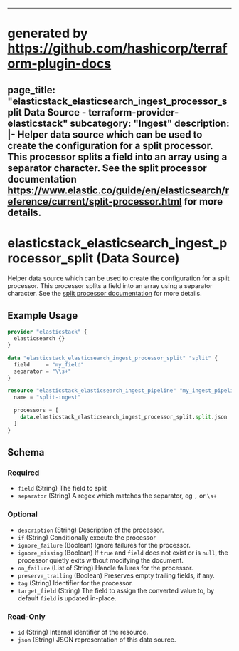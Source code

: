 
---
# generated by https://github.com/hashicorp/terraform-plugin-docs
page_title: "elasticstack_elasticsearch_ingest_processor_split Data Source - terraform-provider-elasticstack"
subcategory: "Ingest"
description: |-
  Helper data source which can be used to create the configuration for a split processor. This processor splits a field into an array using a separator character. See the split processor documentation https://www.elastic.co/guide/en/elasticsearch/reference/current/split-processor.html for more details.
---

# elasticstack_elasticsearch_ingest_processor_split (Data Source)

Helper data source which can be used to create the configuration for a split processor. This processor splits a field into an array using a separator character. See the [split processor documentation](https://www.elastic.co/guide/en/elasticsearch/reference/current/split-processor.html) for more details.

## Example Usage

```terraform
provider "elasticstack" {
  elasticsearch {}
}

data "elasticstack_elasticsearch_ingest_processor_split" "split" {
  field     = "my_field"
  separator = "\\s+"
}

resource "elasticstack_elasticsearch_ingest_pipeline" "my_ingest_pipeline" {
  name = "split-ingest"

  processors = [
    data.elasticstack_elasticsearch_ingest_processor_split.split.json
  ]
}
```

<!-- schema generated by tfplugindocs -->
## Schema

### Required

- `field` (String) The field to split
- `separator` (String) A regex which matches the separator, eg `,` or `\s+`

### Optional

- `description` (String) Description of the processor.
- `if` (String) Conditionally execute the processor
- `ignore_failure` (Boolean) Ignore failures for the processor.
- `ignore_missing` (Boolean) If `true` and `field` does not exist or is `null`, the processor quietly exits without modifying the document.
- `on_failure` (List of String) Handle failures for the processor.
- `preserve_trailing` (Boolean) Preserves empty trailing fields, if any.
- `tag` (String) Identifier for the processor.
- `target_field` (String) The field to assign the converted value to, by default `field` is updated in-place.

### Read-Only

- `id` (String) Internal identifier of the resource.
- `json` (String) JSON representation of this data source.
